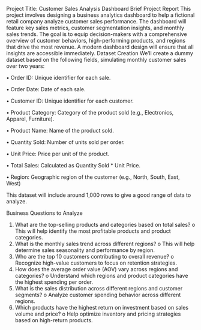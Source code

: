 Project Title: Customer Sales Analysis Dashboard
Brief Project Report
This project involves designing a business analytics dashboard to help a fictional retail company analyze customer sales performance. The dashboard will feature key sales metrics, customer segmentation insights, and monthly sales trends. The goal is to equip decision-makers with a comprehensive overview of customer behaviors, high-performing products, and regions that drive the most revenue. A modern dashboard design will ensure that all insights are accessible immediately.
Dataset Creation
We’ll create a dummy dataset based on the following fields, simulating monthly customer sales over two years:

•	Order ID: Unique identifier for each sale.

•	Order Date: Date of each sale.

•	Customer ID: Unique identifier for each customer.

•	Product Category: Category of the product sold (e.g., Electronics, Apparel, Furniture).

•	Product Name: Name of the product sold.

•	Quantity Sold: Number of units sold per order.

•	Unit Price: Price per unit of the product.

•	Total Sales: Calculated as Quantity Sold * Unit Price.

•	Region: Geographic region of the customer (e.g., North, South, East, West)


This dataset will include around 1,000 rows to give a good range of data to analyze.


Business Questions to Analyze
1.	What are the top-selling products and categories based on total sales?
o	This will help identify the most profitable products and product categories.
2.	What is the monthly sales trend across different regions?
o	This will help determine sales seasonality and performance by region.
3.	Who are the top 10 customers contributing to overall revenue?
o	Recognize high-value customers to focus on retention strategies.
4.	How does the average order value (AOV) vary across regions and categories?
o	Understand which regions and product categories have the highest spending per order.
5.	What is the sales distribution across different regions and customer segments?
o	Analyze customer spending behavior across different regions.
6.	Which products have the highest return on investment based on sales volume and price?
o	Help optimize inventory and pricing strategies based on high-return products.
